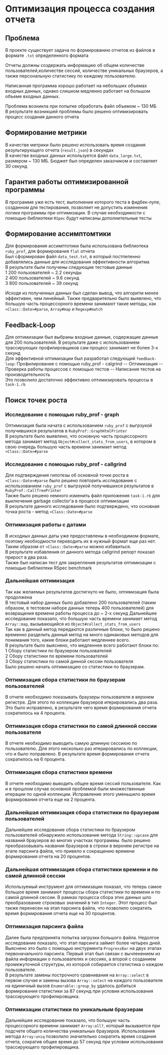 # Оптимизация процесса создания отчета

## Проблема
В проекте существует задача по формированию отчетов из файлов в формате `.txt` определенного формата  

Отчеты должны создержать информацию об общем количестве пользователей,количестве сессий, 
количестве уникальных браузеров, а также персональную статистику по каждому пользователю.  

Написанная программа хорошо работает на небольших объемах входных данных, однако слишком медленно
работает на большом объеме входных данных.  

Проблема возникла при попытке обработать файл объемом ~ 130 МБ  
В результате возникшей проблемы было решено оптимизировать процесс создания данного отчета

## Формирование метрики
В качестве метрики было решено использовать время создания результирующего отчета (`result.json`)
в секундах  
В качестве входных данных используется файл `data_large.txt`, размером ~ 130 МБ.
Бюджет был определен заказчиком и составляет 30 секунд

## Гарантия работы оптимизированной программы
В программе уже есть тест, выполнение которого теста в фидбек-лупе, созданном для тестирования,
позволяет не допустить изменения логики программы при оптимизации. В случае необходимости с 
помощью библиотеки `RSpec` будут написаны дополнительные тесты

## Формирование ассимптомтики
Для формирования ассимптотики была использована библиотека `ruby_prof`, для формирования `flat` 
отчета  
Был сформирован файл `data_test.txt`, в который постпепенно добавлялись данные для исследования
эффективности алгоритма  
В результате были получены следующие тестовые данные  
1 200 пользователей ~ 2.2 секунды  
2 400 пользователей ~ 9.6 секунд  
3 800 пользователей ~ 39 секунд  

Исходя из полученных данных был сделан вывод, что алгоритм менее эффективен, чем линейный.
Также предварительно было выявлено, что большую часть процессорного времени занимают такие
методы, как `<Class::Date>#parse`, `Array#map` и `Regexp#match`

## Feedback-Loop
Для оптимизации был выбраны входные данные, содержащие данные для 200 пользователей.
В результате даже с использованием трассирующих профилировщиков сам процесс занимает не более 3-х
секунд  
Для эффективной оптимизации был разработал следующий `feedback-loop`:
Профилирование с помощью ruby_prof - calgrind -- Оптимизация -- 
Проверка работы процессов с помощью тестов -- Написания тестов на производительность  
Это позволило достаточно эффективно оптимизировать процессы в `task-1.rb`

## Поиск точек роста
### Исследование с помощью ruby_prof - graph
Оптимизация была начата с использованием `ruby_prof` с выгрзукой получившихся результатов в
`RubyProf::GraphHtmlPrinter`  
В результате было выявлено, что основную часть процессорного метода занимает 
метод `Object#collect_stats_from_users`, в котором в свою очередь большую часть времени
занимает метод `<Class::Date>#parse`  

### Исследование с помощью ruby_prof - callgrind
Для подтверждения гипотезы об основной точке роста в `<Class::Date>#parse` было решено повторить
исследование с использованием `ruby_prof` с выгрзукой получившихся результатов в
`RubyProf::CallTreePrinter`  
Также было решено немного изменить файл приложения `task-1.rb` для выключения garbage collector'a
в процессе оптимизации  
В результате данного исследования было подтверждено, что основная точка роста - метод 
`<Class::Date>#parse`  

### Оптимизация работы с датами
В исходных данных даты уже предоставлены в необходимом формате, поэтому необходмости переводить
их в нужный формат еще раз нет. Таким образом от `<Class::Date>#parse` можно избавиться.  
В результате избавления от данного метода callgrind репорт показал прирост в два раза.  
Также был написан тест для закрепления результатов оптимизации с помощью библиотеки RSpec benchmark

### Дальнейшая оптимизация
Так как желаемых результатов достигнуто не было, оптимизация была продолжена  
В тестовый набор данных было добавлено 200 пользователей (таким образом, в тестовом наборе данных
теперь 400 пользователей) для возвращения времени работы процесса до ~ 2-х секунд
Дальнейшее исследование показало, что большую часть времени занимает метод `Array::map`, 
вызывающийся из `Object#collect_stats_from_users`  
Так как в данный метод передаются различные блоки, то было решено временно разделить данный метод
на много одинаковых методов для понимания того, какие блоки работают медленнее всего.  
В результате было выяснено, что медленнее всего работают блоки по:  
1 Сбору статистики по браузером пользователей  
2 Сбору статистики по времени пользователей  
3 Сбору статистики по самой динной сессии пользователя  
Было решено начать оптимизацию со статистики по браузерам.  

### Оптимизация сбора статистики по браузерам пользователей
В отчете необходимо показывать браузеры пользователя в верхнем регистре. Для этого по коллекции
браузеров итерировались два раза. Это было исправлено, в результате чего время формирования
отчета сократилось на 4 процента.

### Оптимизация сбора статистики по самой длинной сессии пользователя
В отчете необходимо выводить самую длинную сессиюю по пользователю. Для этого несколько раз
итерировались по коллекции, что и было поправлено. В результате время формирования отчета
сократилось на 6 процента.

### Оптимизация сбора статистики времени
В отчете необходимо выводить общее время сессий пользователя. Как и в прошлом случае основной
проблемой были множественные итерации по одной коллекции. Исправление этого уменьшило
время формирования отчета еще на 2 процента.

### Дальнейшая оптимизация сбора статистики по браузерам пользователей
Дальнейшее исследование сбора статистики по браузером пользователей обнаружило использование метода
`String::upcase` для названий браузеров во многих участках программы. было решено преобразовывать
названия браузеров в строки в верхнем регистре на этапе парсинга файла, что привело к сокращению
времени формирования отчета на 20 процентов.

### Дальнейшая оптимизация сбора статистики времени и по самой длинной сессии
Используемый инструмент для оптимизации показал, что теперь самое большое время занимают процессы
сбора статистики по времени и по самой длинной сессии. В рамках процесса сбора этих данных
шло преобразование строковых значений в тип `Integer`. Этот процесс был также перенесен на этап
парсинга файла, что позволило сократить время формирования отчета еще на 30 процентов. 

### Оптимизация парсинга файла
Далее была предпринята попытка загрузки большого файла. Недолгое исследование показало, что этап
парсинга займет более четырех дней. Выяснено это было с помощью инстурмента `ProgressBar` на двух
этапах первоначального парсинга. Первый этап был связан с вычленением из файла информации о
пользователях и сессиях, а второй с созданием промежуточной структуры, из которой собирается
статистика о каждом пользователе.  
В результате замены построчного сравнивания на `Array::select` в первом случае и 
замены вызова `Array::select` на каждого пользователя на единичный вызов `Enumerable::group_by`
удалось добиться формирования статистики за 87 секунд при условии использования трассирующего
профилировщика.

### Оптимизации статистики по уникальным браузерам
Дальнейшее исследование показало, что большую часть процессорного времени занимает `Array:all?`,
который вызывается при подсчете общего количества уникальных браузеров. Использования метода
`Array:uniq` позволило значительно сократить время создания отчета, сократив общее время до 57
секунд при условии использования трассирующего профилировщика. 
